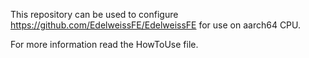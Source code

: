 This repository can be used to configure https://github.com/EdelweissFE/EdelweissFE for use on aarch64 CPU.

For more information read the HowToUse file.
